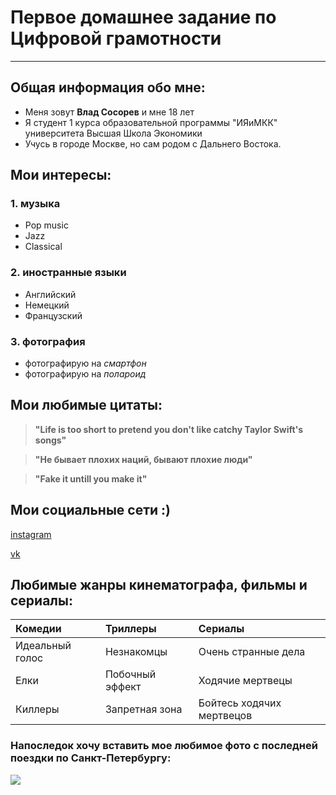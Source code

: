 # Первое домашнее задание по Цифровой грамотности
- - -
## Общая информация обо мне:
* Меня зовут **Влад Сосорев** и мне 18 лет
* Я студент 1 курса образовательной программы "ИЯиМКК" университета Высшая Школа Экономики
* Учусь в городе Москве, но сам родом с Дальнего Востока.
## Мои интересы:
### 1. музыка
* Pop music
* Jazz
* Classical
### 2. иностранные языки
* Английский
* Немецкий
* Французский
### 3. фотография
* фотографирую на *смартфон*
* фотографирую на *полароид*
## Мои любимые цитаты:
> **"Life is too short to pretend you don't like catchy Taylor Swift's songs"**

> **"Не бывает плохих наций, бывают плохие люди"**

> **"Fake it untill you make it"**
## Мои социальные сети :)
[instagram](https://www.instagram.com/bluffingboy/)

[vk](https://vk.com/bluffingboy)
## Любимые жанры кинематографа, фильмы и сериалы:
| Комедии        | Триллеры       | Сериалы                  |
| :--------------|:---------------|:-------------------------|
| Идеальный голос| Незнакомцы     | Очень странные дела      |
| Елки           | Побочный эффект| Ходячие мертвецы         |
| Киллеры        | Запретная зона | Бойтесь ходячих мертвецов|

### Напоследок хочу вставить мое любимое фото с последней поездки по Санкт-Петербургу:
![ ](https://lh3.googleusercontent.com/-huhxoEiUjGM/WmNoYhnp6iI/AAAAAAAABjc/KlLX14oYim8uKV9rPjMZX1xDjy3pglGyQCL0BGAs/w530-d-h682-n-rw/yV-_NAYVlUg.jpg)
